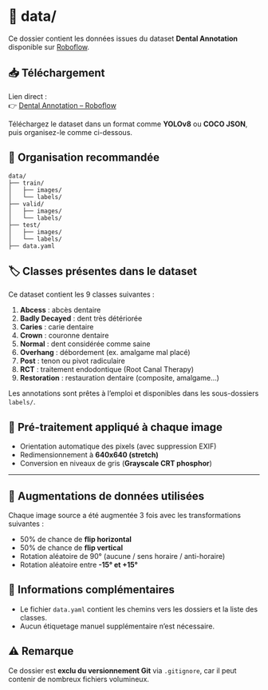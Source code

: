 # 📁 data/

Ce dossier contient les données issues du dataset **Dental Annotation** disponible sur [Roboflow](https://universe.roboflow.com/dent-dataset/dental-annotation).

## 📥 Téléchargement

Lien direct :  
👉 [Dental Annotation – Roboflow](https://universe.roboflow.com/dent-dataset/dental-annotation)

Téléchargez le dataset dans un format comme **YOLOv8** ou **COCO JSON**, puis organisez-le comme ci-dessous.

## 📂 Organisation recommandée

```
data/
├── train/
│   ├── images/
│   └── labels/
├── valid/
│   ├── images/
│   └── labels/
├── test/
│   ├── images/
│   └── labels/
├── data.yaml
```

## 🏷️ Classes présentes dans le dataset

Ce dataset contient les 9 classes suivantes :

1. **Abcess** : abcès dentaire
2. **Badly Decayed** : dent très détériorée
3. **Caries** : carie dentaire
4. **Crown** : couronne dentaire
5. **Normal** : dent considérée comme saine
6. **Overhang** : débordement (ex. amalgame mal placé)
7. **Post** : tenon ou pivot radiculaire
8. **RCT** : traitement endodontique (Root Canal Therapy)
9. **Restoration** : restauration dentaire (composite, amalgame…)

Les annotations sont prêtes à l’emploi et disponibles dans les sous-dossiers `labels/`.

## 🧪 Pré-traitement appliqué à chaque image

- Orientation automatique des pixels (avec suppression EXIF)
- Redimensionnement à **640x640 (stretch)**
- Conversion en niveaux de gris (**Grayscale CRT phosphor**)

---

## 🔁 Augmentations de données utilisées

Chaque image source a été augmentée 3 fois avec les transformations suivantes :

- 50% de chance de **flip horizontal**
- 50% de chance de **flip vertical**
- Rotation aléatoire de 90° (aucune / sens horaire / anti-horaire)
- Rotation aléatoire entre **-15° et +15°**


## 📌 Informations complémentaires

- Le fichier `data.yaml` contient les chemins vers les dossiers et la liste des classes.
- Aucun étiquetage manuel supplémentaire n’est nécessaire.

## ⚠️ Remarque

Ce dossier est **exclu du versionnement Git** via `.gitignore`, car il peut contenir de nombreux fichiers volumineux.
